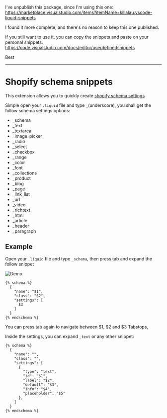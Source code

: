 I've unpublish this package, since I'm using this one:
https://marketplace.visualstudio.com/items?itemName=killalau.vscode-liquid-snippets

I found it more complete, and there's no reason to keep this one published.

If you still want to use it, you can copy the snippets and paste on your personal snippets.
https://code.visualstudio.com/docs/editor/userdefinedsnippets

Best

---

# Shopify schema snippets

This extension allows you to quickly create [shopify schema settings](https://help.shopify.com/en/themes/development/theme-editor/settings-schema)

Simple open your `.liquid` file and type `_`(underscore), you shall get the follow schema settings options:

* _schema
* _text
* _textarea
* _image_picker
* _radio
* _select
* _checkbox
* _range
* _color
* _font
* _collections
* _product
* _blog
* _page
* _link_list
* _url
* _video
* _richtext
* _html
* _article
* _header
* _paragraph


## Example

Open your `.liquid` file and type `_schema`, then press tab and expand the follow snippet

![Demo](assets/demo.gif) 

```liquid
{% schema %}
  {
    "name": "$1",
    "class": "$2",
    "settings": [
      $3
    ]
  }
{% endschema %}
```

You can press tab again to navigate between $1, $2 and $3 Tabstops,

Inside the settings, you can expand `_text` or any other snippet:

```liquid
{% schema %}
  {
    "name": "",
    "class": "",
    "settings": [
      {
        "type": "text",
        "id": "$1",
        "label": "$2",
        "default": "$3",
        "info": "$4",
        "placeholder": "$5"
      },      
    ]
  }
{% endschema %}
```
